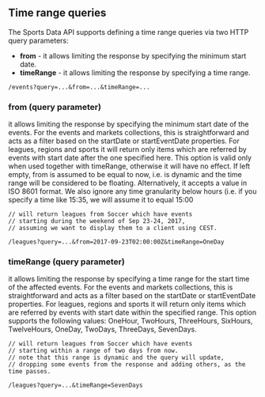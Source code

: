 ## Time range queries

The Sports Data API supports defining a time range queries via two HTTP query parameters:
 - **from** - it allows limiting the response by specifying the minimum start date.
 - **timeRange** - it allows limiting the response by specifying a time range.

```http
/events?query=...&from=...&timeRange=...
```

### from (query parameter)

it allows limiting the response by specifying the minimum start date of the events. For the events and markets collections, this is straightforward and acts as a filter based on the startDate or startEventDate properties. For leagues, regions and sports it will return only items which are referred by events with start date after the one specified here. This option is valid only when used together with timeRange, otherwise it will have no effect. If left empty, from is assumed to be equal to now, i.e. is dynamic and the time range will be considered to be floating. Alternatively, it accepts a value in ISO 8601 format. We also ignore any time granularity below hours (i.e. if you specify a time like 15:35, we will assume it to equal 15:00
 ```http
 // will return leagues from Soccer which have events 
 // starting during the weekend of Sep 23-24, 2017, 
 // assuming we want to display them to a client using CEST.

 /leagues?query=...&from=2017-09-23T02:00:00Z&timeRange=OneDay
 ```

### timeRange (query parameter)

it allows limiting the response by specifying a time range for the start time of the affected events. For the events and markets collections, this is straightforward and acts as a filter based on the startDate or startEventDate properties. For leagues, regions and sports it will return only items which are referred by events with start date within the specified range. This option supports the following values: OneHour, TwoHours, ThreeHours, SixHours, TwelveHours, OneDay, TwoDays, ThreeDays, SevenDays.
 ```http
 // will return leagues from Soccer which have events 
 // starting within a range of two days from now. 
 // note that this range is dynamic and the query will update,
 // dropping some events from the response and adding others, as the time passes.

 /leagues?query=...&timeRange=SevenDays
 ```